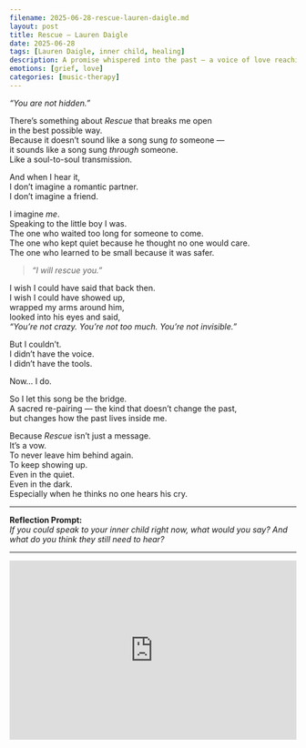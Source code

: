 ```yaml
---
filename: 2025-06-28-rescue-lauren-daigle.md
layout: post
title: Rescue – Lauren Daigle
date: 2025-06-28
tags: [Lauren Daigle, inner child, healing]
description: A promise whispered into the past — a voice of love reaching the part of us that was once left alone.
emotions: [grief, love]
categories: [music-therapy]
---
```


*“You are not hidden.”*

There’s something about *Rescue* that breaks me open  
in the best possible way.  
Because it doesn’t sound like a song sung *to* someone —  
it sounds like a song sung *through* someone.  
Like a soul-to-soul transmission.

And when I hear it,  
I don’t imagine a romantic partner.  
I don’t imagine a friend.

I imagine *me*.  
Speaking to the little boy I was.  
The one who waited too long for someone to come.  
The one who kept quiet because he thought no one would care.  
The one who learned to be small because it was safer.

> *“I will rescue you.”*

I wish I could have said that back then.  
I wish I could have showed up,  
wrapped my arms around him,  
looked into his eyes and said,  
*“You’re not crazy. You’re not too much. You’re not invisible.”*

But I couldn’t.  
I didn’t have the voice.  
I didn’t have the tools.

Now… I do.

So I let this song be the bridge.  
A sacred re-pairing — the kind that doesn’t change the past,  
but changes how the past lives inside me.

Because *Rescue* isn’t just a message.  
It’s a vow.  
To never leave him behind again.  
To keep showing up.  
Even in the quiet.  
Even in the dark.  
Especially when he thinks no one hears his cry.

---

**Reflection Prompt:**  
*If you could speak to your inner child right now, what would you say? And what do you think they still need to hear?*

---

<iframe width="100%" height="315" src="https://www.youtube.com/embed/gYR0xP1j4PY" title="Lauren Daigle - Rescue (Official Music Video)" frameborder="0" allowfullscreen></iframe>

